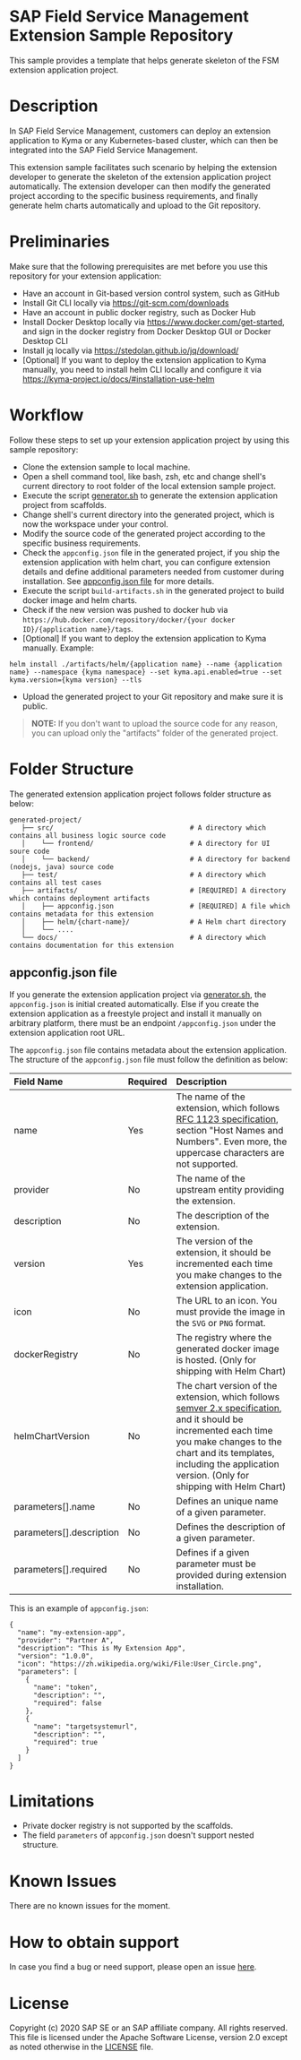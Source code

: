 # SAP Field Service Management Extension Sample Repository
This sample provides a template that helps generate skeleton of the FSM extension application project.

# Description
In SAP Field Service Management, customers can deploy an extension application to Kyma or any Kubernetes-based cluster, which can then be integrated into the SAP Field Service Management.

This extension sample facilitates such scenario by helping the extension developer to generate the skeleton of the extension application project automatically. The extension developer can then modify the generated project according to the specific business requirements, and finally generate helm charts automatically and upload to the Git repository.

# Preliminaries
Make sure that the following prerequisites are met before you use this repository for your extension application:
* Have an account in Git-based version control system, such as GitHub
* Install Git CLI locally via https://git-scm.com/downloads
* Have an account in public docker registry, such as Docker Hub
* Install Docker Desktop locally via https://www.docker.com/get-started, and sign in the docker registry from Docker Desktop GUI or Docker Desktop CLI
* Install jq locally via https://stedolan.github.io/jq/download/
* [Optional] If you want to deploy the extension application to Kyma manually, you need to install helm CLI locally and configure it via https://kyma-project.io/docs/#installation-use-helm

# Workflow
Follow these steps to set up your extension application project by using this sample repository:
* Clone the extension sample to local machine.
* Open a shell command tool, like bash, zsh, etc and change shell's current directory to root folder of the local extension sample project.
* Execute the script [generator.sh](./generator.sh) to generate the extension application project from scaffolds.
* Change shell's current directory into the generated project, which is now the workspace under your control.
* Modify the source code of the generated project according to the specific business requirements.
* Check the `appconfig.json` file in the generated project, if you ship the extension application with helm chart, you can configure extension details and define additional parameters needed from customer during installation. See [appconfig.json file](#appconfig.json-file) for more details.
* Execute the script `build-artifacts.sh` in the generated project to build docker image and helm charts.
* Check if the new version was pushed to docker hub via `https://hub.docker.com/repository/docker/{your docker ID}/{application name}/tags`.
* [Optional] If you want to deploy the extension application to Kyma manually.
Example:
```
helm install ./artifacts/helm/{application name} --name {application name} --namespace {kyma namespace} --set kyma.api.enabled=true --set kyma.version={kyma version} --tls
```

- Upload the generated project to your Git repository and make sure it is public.

>**NOTE:** If you don't want to upload the source code for any reason, you can upload only the "artifacts" folder of the generated project.

# Folder Structure

The generated extension application project follows folder structure as below:

```
generated-project/
   ├── src/                                  # A directory which contains all business logic source code
   │    └── frontend/                        # A directory for UI soure code
   │    └── backend/                         # A directory for backend (nodejs, java) source code
   ├── test/                                 # A directory which contains all test cases
   ├── artifacts/                            # [REQUIRED] A directory which contains deployment artifacts
   │    ├── appconfig.json                   # [REQUIRED] A file which contains metadata for this extension
   │    ├── helm/{chart-name}/               # A Helm chart directory
   │    └── ....
   └── docs/                                 # A directory which contains documentation for this extension
```

## appconfig.json file

If you generate the extension application project via [generator.sh](./generator.sh), the `appconfig.json` is initial created automatically. Else if you create the extension application as a freestyle project and install it manually on arbitrary platform,  there must be an endpoint `/appconfig.json` under the extension application root URL.

The `appconfig.json` file contains metadata about the extension application. The structure of the `appconfig.json` file must follow the definition as below:

| Field Name                         | Required | Description                                                  |
| :--------------------------------- | -------- | :----------------------------------------------------------- |
| name                               | Yes      | The name of the extension, which follows [RFC 1123 specification](https://tools.ietf.org/html/rfc1123), section "Host Names and Numbers". Even more, the uppercase characters are not supported.                                 |
| provider                           | No       | The name of the upstream entity providing the extension.     |
| description                        | No       | The description of the extension.                            |
| version                            | Yes      | The version of the extension, it should be incremented each time you make changes to the extension application. |
| icon                               | No       | The URL to an icon. You must provide the image in the `SVG` or `PNG` format. |
| dockerRegistry                     | No       | The registry where the generated docker image is hosted. (Only for shipping with Helm Chart) |
| helmChartVersion                   | No       | The chart version of the extension, which follows [semver 2.x specification](https://semver.org/), and it should be incremented each time you make changes to the chart and its templates, including the application version. (Only for shipping with Helm Chart) |
| parameters[].name                  | No       | Defines an unique name of a given parameter.      |
| parameters[].description           | No       | Defines the description of a given parameter.     |
| parameters[].required              | No       | Defines if a given parameter must be provided during extension installation. |

This is an example of `appconfig.json`:

```
{
  "name": "my-extension-app",
  "provider": "Partner A",
  "description": "This is My Extension App",   
  "version": "1.0.0", 
  "icon": "https://zh.wikipedia.org/wiki/File:User_Circle.png",  
  "parameters": [
    {
      "name": "token",      
      "description": "",      
      "required": false    
    },    
    {     
      "name": "targetsystemurl",     
      "description": "",     
      "required": true 
    }  
  ]
}
```

# Limitations

* Private docker registry is not supported by the scaffolds.
* The field `parameters` of `appconfig.json` doesn't support nested structure.

# Known Issues
There are no known issues for the moment.

# How to obtain support
In case you find a bug or need support, please open an issue [here](https://github.com/SAP-samples/fsm-extension-sample/issues/new).

# License
Copyright (c) 2020 SAP SE or an SAP affiliate company. All rights reserved. This file is licensed under the Apache Software License, version 2.0 except as noted otherwise in the [LICENSE](./LICENSE) file.

